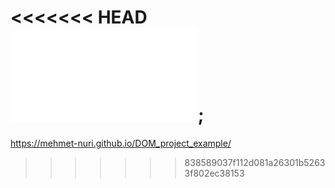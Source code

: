 <<<<<<< HEAD
![Project DOM](./game.js);
=======
https://mehmet-nuri.github.io/DOM_project_example/


>>>>>>> 838589037f112d081a26301b52633f802ec38153
